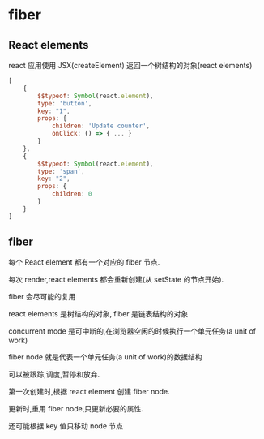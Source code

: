 # fiber

## React elements

react 应用使用 JSX(createElement) 返回一个树结构的对象(react elements)

```js
[
    {
        $$typeof: Symbol(react.element),
        type: 'button',
        key: "1",
        props: {
            children: 'Update counter',
            onClick: () => { ... }
        }
    },
    {
        $$typeof: Symbol(react.element),
        type: 'span',
        key: "2",
        props: {
            children: 0
        }
    }
]
```

## fiber

每个 React element 都有一个对应的 fiber 节点.

每次 render,react elements 都会重新创建(从 setState 的节点开始).

fiber 会尽可能的复用

react elements 是树结构的对象, fiber 是链表结构的对象

concurrent mode 是可中断的,在浏览器空闲的时候执行一个单元任务(a unit of work)

fiber node 就是代表一个单元任务(a unit of work)的数据结构

可以被跟踪,调度,暂停和放弃.

第一次创建时,根据 react element 创建 fiber node.

更新时,重用 fiber node,只更新必要的属性.

还可能根据 key 值只移动 node 节点
